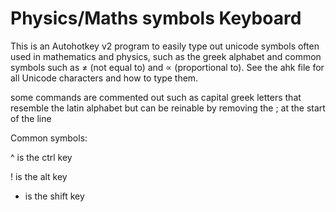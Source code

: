 # Physics/Maths symbols Keyboard
This is an Autohotkey v2 program to easily type out unicode symbols often used in mathematics and physics, such as the greek alphabet and common symbols such as ≠ (not equal to) and ∝ (proportional to).
See the ahk file for all Unicode characters and how to type them.

some commands are commented out such as capital greek letters that resemble the latin alphabet but can be reinable by removing the ; at the start of the line

Common symbols:

^ is the ctrl key

! is the alt key

+ is the shift key
  
